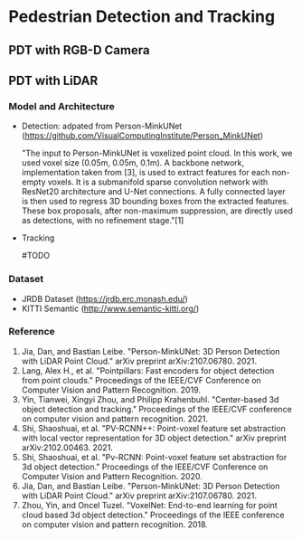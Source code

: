 # Pedestrian Detection and Tracking
## PDT with RGB-D Camera
## PDT with LiDAR
### Model and Architecture
- Detection: adpated from Person-MinkUNet (https://github.com/VisualComputingInstitute/Person_MinkUNet)

	"The input to Person-MinkUNet is voxelized point cloud. In this work, we used voxel size (0.05m, 0.05m, 0.1m). A backbone network, implementation taken from [3], is used to extract features for each non-empty voxels. It is a submanifold sparse convolution network with ResNet20 architecture and U-Net connections. A fully connected layer is then used to regress 3D bounding boxes from the extracted features. These box proposals, after non-maximum suppression, are directly used as detections, with no refinement stage."[1]

- Tracking

	#TODO

### Dataset
- JRDB Dataset (https://jrdb.erc.monash.edu/)
- KITTI Semantic (http://www.semantic-kitti.org/)
### Reference
1. Jia, Dan, and Bastian Leibe. "Person-MinkUNet: 3D Person Detection with LiDAR Point Cloud." arXiv preprint arXiv:2107.06780. 2021.
2. Lang, Alex H., et al. "Pointpillars: Fast encoders for object detection from point clouds." Proceedings of the IEEE/CVF Conference on Computer Vision and Pattern Recognition. 2019.
3. Yin, Tianwei, Xingyi Zhou, and Philipp Krahenbuhl. "Center-based 3d object detection and tracking." Proceedings of the IEEE/CVF conference on computer vision and pattern recognition. 2021.
4. Shi, Shaoshuai, et al. "PV-RCNN++: Point-voxel feature set abstraction with local vector representation for 3D object detection." arXiv preprint arXiv:2102.00463. 2021.
5. Shi, Shaoshuai, et al. "Pv-RCNN: Point-voxel feature set abstraction for 3d object detection." Proceedings of the IEEE/CVF Conference on Computer Vision and Pattern Recognition. 2020.
6. Jia, Dan, and Bastian Leibe. "Person-MinkUNet: 3D Person Detection with LiDAR Point Cloud." arXiv preprint arXiv:2107.06780. 2021.
7. Zhou, Yin, and Oncel Tuzel. "VoxelNet: End-to-end learning for point cloud based 3d object detection." Proceedings of the IEEE conference on computer vision and pattern recognition. 2018.


